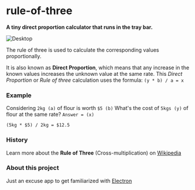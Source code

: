# rule-of-three
**A tiny direct proportion calculator that runs in the tray bar.**

![Desktop](https://user-images.githubusercontent.com/1434675/97509697-399b1c00-1940-11eb-865f-bb1edadd81c4.png)

The rule of three is used to calculate the corresponding values proportionally.

It is also known as **Direct Proportion**, which means that any increase in the known values increases the unknown value at the same rate.
This _Direct Proportion_ or _Rule of three_ calculation uses the formula: `(y * b) / a = x`

### Example
Considering `2kg (a)` of flour is worth `$5 (b)`
What's the cost of `5kgs (y)` of flour at the same rate? `Answer = (x)`

`(5kg * $5) / 2kg = $12.5`

### History
Learn more about the **Rule of Three** (Cross-multiplication) on [Wikipedia](https://en.wikipedia.org/wiki/Cross-multiplication#Rule_of_Three)

### About this project
Just an excuse app to get familiarized with [Electron](https://www.electronjs.org/)
